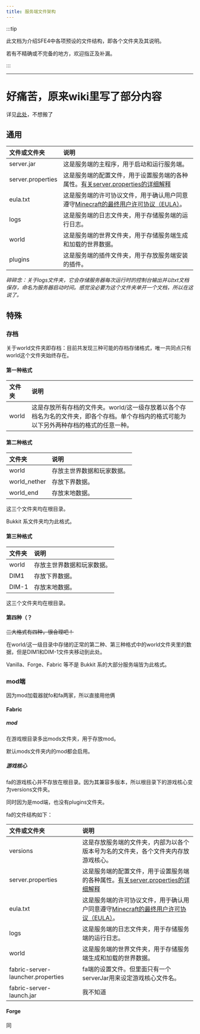 ```yaml
---
title: 服务端文件架构
---
```


:::tip

此文档为介绍SFE4中各项预设的文件结构，即各个文件夹及其说明。

若有不精确或不完备的地方，欢迎指正及补漏。

:::

-----

# 好痛苦，原来wiki里写了部分内容

详见[此处](https://zh.minecraft.wiki/w/Java%E7%89%88%E4%B8%96%E7%95%8C%E6%A0%BC%E5%BC%8F)，不想搬了
<!--11.12:将fandom wiki改为新wiki-->

## 通用

| 文件或文件夹 | 说明 |
| :--- | :--- |
| server.jar | 这是服务端的主程序，用于启动和运行服务端。 |
| server.properties | 这是服务端的配置文件，用于设置服务端的各种属性。[有关server.properties的详细解释](https://sfe.zxpweb.link/docs/sfe4/mcje/serverproperties) |
| eula.txt | 这是服务端的许可协议文件，用于确认用户同意遵守[Minecraft的最终用户许可协议（EULA）](https://www.minecraft.net/zh-hans/eula)。 |
| logs | 这是服务端的日志文件夹，用于存储服务端的运行日志。 |
| world | 这是服务端的世界文件夹，用于存储服务端生成和加载的世界数据。 |
| plugins | 这是服务端的插件文件夹，用于存放服务端安装的插件。 |

*碎碎念：关于logs文件夹，它会存储服务器每次运行时的控制台输出并以txt文档保存，命名为服务器启动时间。感觉没必要为这个文件夹单开一个文档，所以在这说了。*

## 特殊

### 存档

关于world文件夹即存档：目前共发现三种可能的存档存储格式，唯一共同点只有world这个文件夹始终存在。

#### 第一种格式

| 文件夹 | 说明 |
| :--- | :--- |
| world | 这是存放所有存档的文件夹。world/这一级存放着以各个存档名为名的文件夹，即各个存档。单个存档内的格式可能为以下另外两种存档的格式的任意一种。 |

#### 第二种格式

| 文件夹 | 说明 |
| :--- | :--- |
| world | 存放主世界数据和玩家数据。 |
| world_nether | 存放下界数据。 |
| world_end | 存放末地数据。 |

这三个文件夹均在根目录。

Bukkit 系文件夹均为此格式。

#### 第三种格式

| 文件夹 | 说明 |
| :--- | :--- |
| world | 存放主世界数据和玩家数据。 |
| DIM1 | 存放下界数据。 |
| DIM-1 | 存放末地数据。 |

这三个文件夹均在根目录。

#### 第四种（？

~~三大格式有四种，很合理吧！~~

在world/这一级目录中存储的正常的第二种、第三种格式中的world文件夹里的数据，但是DIM1和DIM-1文件夹移动到此处。

Vanilla、Forge、Fabric 等不是 Bukkit 系的大部分服务端皆为此格式。

### mod端

因为mod加载器就fo和fa两家，所以直接用他俩

#### Fabric

##### mod

在游戏根目录多出mods文件夹，用于存放mod。

默认mods文件夹内的mod都会启用。

##### 游戏核心

fa的游戏核心并不存放在根目录。因为其兼容多版本，所以根目录下的游戏核心变为versions文件夹。

同时因为是mod端，也没有plugins文件夹。

fa的文件结构如下：

| 文件或文件夹 | 说明 |
| :--- | :--- |
| versions | 这是存放服务端的文件夹，内部为以各个版本号为名的文件夹，各个文件夹内存放游戏核心。 |
| server.properties | 这是服务端的配置文件，用于设置服务端的各种属性。[有关server.properties的详细解释](https://sfe.zxpweb.link/docs/sfe4/mcje/serverproperties) |
| eula.txt | 这是服务端的许可协议文件，用于确认用户同意遵守[Minecraft的最终用户许可协议（EULA）](https://www.minecraft.net/zh-hans/eula)。 |
| logs | 这是服务端的日志文件夹，用于存储服务端的运行日志。 |
| world | 这是服务端的世界文件夹，用于存储服务端生成和加载的世界数据。 |
| fabric-server-launcher.properties | fa端的设置文件。但里面只有一个serverJar用来设定游戏核心文件名。 |
| fabric-server-launch.jar | 我不知道 |


#### Forge

同
